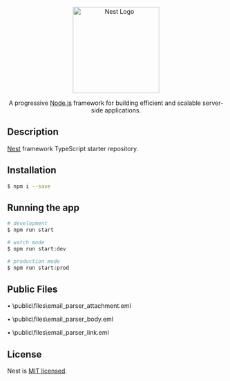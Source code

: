 <p align="center">
  <a href="http://nestjs.com/" target="blank"><img src="https://nestjs.com/img/logo-small.svg" width="200" alt="Nest Logo" /></a>
</p>

<p align="center">A progressive <a href="http://nodejs.org" target="_blank">Node.js</a> framework for building efficient and scalable server-side applications.</p>

## Description

[Nest](https://github.com/nestjs/nest) framework TypeScript starter repository.

## Installation

```bash
$ npm i --save
```

## Running the app

```bash
# development
$ npm run start

# watch mode
$ npm run start:dev

# production mode
$ npm run start:prod
```

## Public Files

• \public\files\email_parser_attachment.eml

• \public\files\email_parser_body.eml

• \public\files\email_parser_link.eml

## License

Nest is [MIT licensed](LICENSE).
